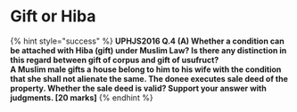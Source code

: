 # Gift or Hiba

{% hint style="success" %}
**UPHJS2016 Q.4 \(A\) Whether a condition can be attached with Hiba \(gift\) under Muslim Law? Is there any distinction in this regard between gift of corpus and gift of usufruct?  
A Muslim male gifts a house belong to him to his wife with the condition that she shall not alienate the same. The donee executes sale deed of the property. Whether the sale deed is valid? Support your  answer with judgments. \[20 marks\]**
{% endhint %}

